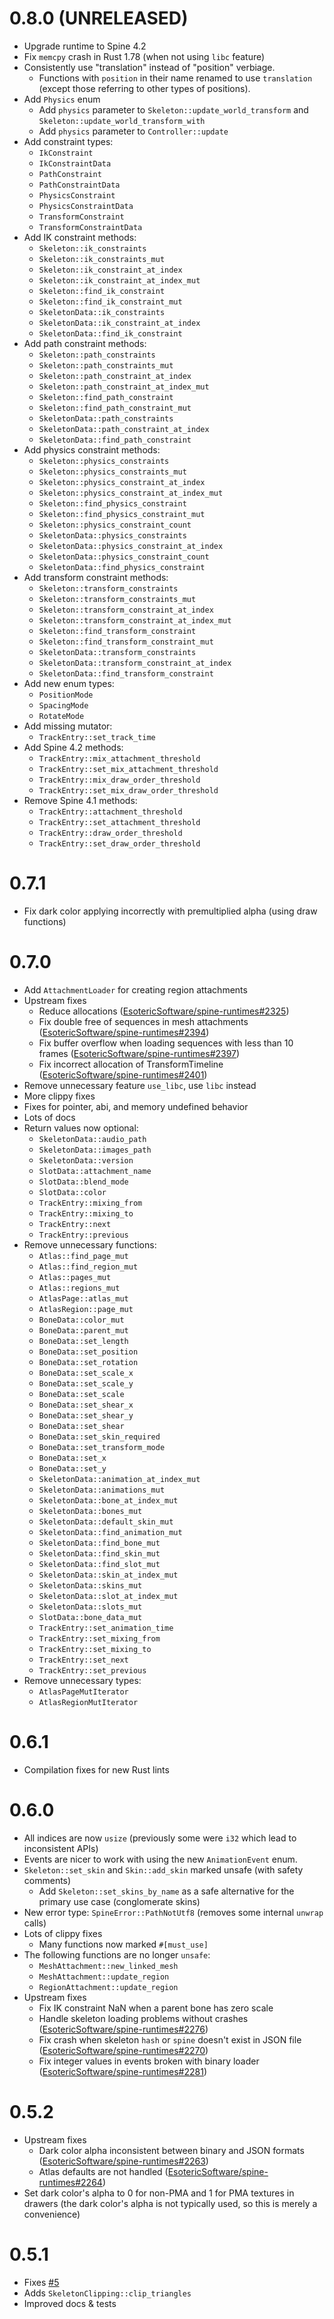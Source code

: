 # 0.8.0 (UNRELEASED)
- Upgrade runtime to Spine 4.2
- Fix `memcpy` crash in Rust 1.78 (when not using `libc` feature)
- Consistently use "translation" instead of "position" verbiage.
  - Functions with `position` in their name renamed to use `translation` (except those referring to other types of positions).
- Add `Physics` enum
  - Add `physics` parameter to `Skeleton::update_world_transform` and `Skeleton::update_world_transform_with`
  - Add `physics` parameter to `Controller::update`
- Add constraint types:
  - `IkConstraint`
  - `IkConstraintData`
  - `PathConstraint`
  - `PathConstraintData`
  - `PhysicsConstraint`
  - `PhysicsConstraintData`
  - `TransformConstraint`
  - `TransformConstraintData`
- Add IK constraint methods:
  - `Skeleton::ik_constraints`
  - `Skeleton::ik_constraints_mut`
  - `Skeleton::ik_constraint_at_index`
  - `Skeleton::ik_constraint_at_index_mut`
  - `Skeleton::find_ik_constraint`
  - `Skeleton::find_ik_constraint_mut`
  - `SkeletonData::ik_constraints`
  - `SkeletonData::ik_constraint_at_index`
  - `SkeletonData::find_ik_constraint`
- Add path constraint methods:
  - `Skeleton::path_constraints`
  - `Skeleton::path_constraints_mut`
  - `Skeleton::path_constraint_at_index`
  - `Skeleton::path_constraint_at_index_mut`
  - `Skeleton::find_path_constraint`
  - `Skeleton::find_path_constraint_mut`
  - `SkeletonData::path_constraints`
  - `SkeletonData::path_constraint_at_index`
  - `SkeletonData::find_path_constraint`
- Add physics constraint methods:
  - `Skeleton::physics_constraints`
  - `Skeleton::physics_constraints_mut`
  - `Skeleton::physics_constraint_at_index`
  - `Skeleton::physics_constraint_at_index_mut`
  - `Skeleton::find_physics_constraint`
  - `Skeleton::find_physics_constraint_mut`
  - `Skeleton::physics_constraint_count`
  - `SkeletonData::physics_constraints`
  - `SkeletonData::physics_constraint_at_index`
  - `SkeletonData::physics_constraint_count`
  - `SkeletonData::find_physics_constraint`
- Add transform constraint methods:
  - `Skeleton::transform_constraints`
  - `Skeleton::transform_constraints_mut`
  - `Skeleton::transform_constraint_at_index`
  - `Skeleton::transform_constraint_at_index_mut`
  - `Skeleton::find_transform_constraint`
  - `Skeleton::find_transform_constraint_mut`
  - `SkeletonData::transform_constraints`
  - `SkeletonData::transform_constraint_at_index`
  - `SkeletonData::find_transform_constraint`
- Add new enum types:
  - `PositionMode`
  - `SpacingMode`
  - `RotateMode`
- Add missing mutator:
  - `TrackEntry::set_track_time`
- Add Spine 4.2 methods:
  - `TrackEntry::mix_attachment_threshold`
  - `TrackEntry::set_mix_attachment_threshold`
  - `TrackEntry::mix_draw_order_threshold`
  - `TrackEntry::set_mix_draw_order_threshold`
- Remove Spine 4.1 methods:
  - `TrackEntry::attachment_threshold`
  - `TrackEntry::set_attachment_threshold`
  - `TrackEntry::draw_order_threshold`
  - `TrackEntry::set_draw_order_threshold`

# 0.7.1
- Fix dark color applying incorrectly with premultiplied alpha (using draw functions)

# 0.7.0
- Add `AttachmentLoader` for creating region attachments
- Upstream fixes
  - Reduce allocations ([EsotericSoftware/spine-runtimes#2325](https://github.com/EsotericSoftware/spine-runtimes/issues/2325))
  - Fix double free of sequences in mesh attachments ([EsotericSoftware/spine-runtimes#2394](https://github.com/EsotericSoftware/spine-runtimes/issues/2394))
  - Fix buffer overflow when loading sequences with less than 10 frames ([EsotericSoftware/spine-runtimes#2397](https://github.com/EsotericSoftware/spine-runtimes/issues/2397))
  - Fix incorrect allocation of TransformTimeline ([EsotericSoftware/spine-runtimes#2401](https://github.com/EsotericSoftware/spine-runtimes/issues/2401))
- Remove unnecessary feature `use_libc`, use `libc` instead
- More clippy fixes
- Fixes for pointer, abi, and memory undefined behavior
- Lots of docs
- Return values now optional:
  - `SkeletonData::audio_path`
  - `SkeletonData::images_path`
  - `SkeletonData::version`
  - `SlotData::attachment_name`
  - `SlotData::blend_mode`
  - `SlotData::color`
  - `TrackEntry::mixing_from`
  - `TrackEntry::mixing_to`
  - `TrackEntry::next`
  - `TrackEntry::previous`
- Remove unnecessary functions:
  - `Atlas::find_page_mut`
  - `Atlas::find_region_mut`
  - `Atlas::pages_mut`
  - `Atlas::regions_mut`
  - `AtlasPage::atlas_mut`
  - `AtlasRegion::page_mut`
  - `BoneData::color_mut`
  - `BoneData::parent_mut`
  - `BoneData::set_length`
  - `BoneData::set_position`
  - `BoneData::set_rotation`
  - `BoneData::set_scale_x`
  - `BoneData::set_scale_y`
  - `BoneData::set_scale`
  - `BoneData::set_shear_x`
  - `BoneData::set_shear_y`
  - `BoneData::set_shear`
  - `BoneData::set_skin_required`
  - `BoneData::set_transform_mode`
  - `BoneData::set_x`
  - `BoneData::set_y`
  - `SkeletonData::animation_at_index_mut`
  - `SkeletonData::animations_mut`
  - `SkeletonData::bone_at_index_mut`
  - `SkeletonData::bones_mut`
  - `SkeletonData::default_skin_mut`
  - `SkeletonData::find_animation_mut`
  - `SkeletonData::find_bone_mut`
  - `SkeletonData::find_skin_mut`
  - `SkeletonData::find_slot_mut`
  - `SkeletonData::skin_at_index_mut`
  - `SkeletonData::skins_mut`
  - `SkeletonData::slot_at_index_mut`
  - `SkeletonData::slots_mut`
  - `SlotData::bone_data_mut`
  - `TrackEntry::set_animation_time`
  - `TrackEntry::set_mixing_from`
  - `TrackEntry::set_mixing_to`
  - `TrackEntry::set_next`
  - `TrackEntry::set_previous`
- Remove unnecessary types:
  - `AtlasPageMutIterator`
  - `AtlasRegionMutIterator`

# 0.6.1
- Compilation fixes for new Rust lints

# 0.6.0
- All indices are now `usize` (previously some were `i32` which lead to inconsistent APIs)
- Events are nicer to work with using the new `AnimationEvent` enum.
- `Skeleton::set_skin` and `Skin::add_skin` marked unsafe (with safety comments)
  - Add `Skeleton::set_skins_by_name` as a safe alternative for the primary use case (conglomerate skins)
- New error type: `SpineError::PathNotUtf8` (removes some internal `unwrap` calls)
- Lots of clippy fixes
  - Many functions now marked `#[must_use]`
- The following functions are no longer `unsafe`:
  - `MeshAttachment::new_linked_mesh`
  - `MeshAttachment::update_region`
  - `RegionAttachment::update_region`
- Upstream fixes
  - Fix IK constraint NaN when a parent bone has zero scale
  - Handle skeleton loading problems without crashes ([EsotericSoftware/spine-runtimes#2276](https://github.com/EsotericSoftware/spine-runtimes/pull/2276))
  - Fix crash when skeleton `hash` or `spine` doesn't exist in JSON file ([EsotericSoftware/spine-runtimes#2270](https://github.com/EsotericSoftware/spine-runtimes/pull/2270))
  - Fix integer values in events broken with binary loader ([EsotericSoftware/spine-runtimes#2281](https://github.com/EsotericSoftware/spine-runtimes/issues/2281))

# 0.5.2
- Upstream fixes
  - Dark color alpha inconsistent between binary and JSON formats ([EsotericSoftware/spine-runtimes#2263](https://github.com/EsotericSoftware/spine-runtimes/issues/2263))
  - Atlas defaults are not handled ([EsotericSoftware/spine-runtimes#2264](https://github.com/EsotericSoftware/spine-runtimes/issues/2264))
- Set dark color's alpha to 0 for non-PMA and 1 for PMA textures in drawers (the dark color's alpha is not typically used, so this is merely a convenience)

# 0.5.1
- Fixes [#5](https://github.com/jabuwu/rusty_spine/issues/5)
- Adds `SkeletonClipping::clip_triangles`
- Improved docs & tests
